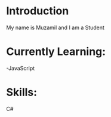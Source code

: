 <h1>Introduction</h1>
<p>My name is Muzamil and I am a Student</p>

<h1>Currently Learning:</h1>
-JavaScript

<h1>Skills:</h1>
<p>C#</p>
